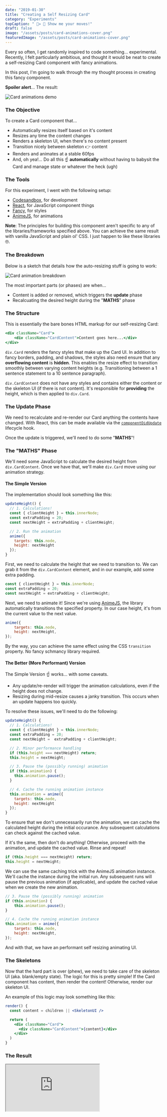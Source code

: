 ```yaml
---
date: "2019-01-30"
title: "Creating a Self Resizing Card"
category: "Experiments"
topCaption: " 👨‍✈️ 🦅 Show me your moves!"
draft: false
image: "/assets/posts/card-animations-cover.png"
featuredImage: "/assets/posts/card-animations-cover.png"
---
```


Every so often, I get randomly inspired to code something... experimental. Recently, I felt particularly ambitious, and thought it would be neat to create a self-resizing Card component with fancy animations.

<!-- more -->

In this post, I'm going to walk through the my thought process in creating this fancy component.

**Spoiler alert**... The result:

![Card animations demo](/assets/posts/card-animations.gif)

### The Objective

To create a Card component that...

- Automatically resizes itself based on it's content
- Resizes any time the content changes
- Renders a skeleton UI, when there's no content present
- Transition nicely between skeleton 👉 content
- Renders and animates at a stable 60fps
- And, oh yea!... Do all this ☝️ **automatically** without having to babysit the Card and manage state or whatever the heck (ugh)

### The Tools

For this experiment, I went with the following setup:

- [Codesandbox](https://codesandbox.io/dashboard), for development
- [React](https://reactjs.org/), for JavaScript component things
- [Fancy](https://github.com/helpscout/fancy), for styles
- [AnimeJS](https://animejs.com/), for animations

**Note**: The principles for building this component aren't specific to any of the libraries/frameworks specified above. You can achieve the same result with vanilla JavaScript and plain ol' CSS. I just happen to like these libraries 🤓.

### The Breakdown

Below is a sketch that details how the auto-resizing stuff is going to work:

![Card animation breakdown](/assets/posts/card-animations-breakdown.png)

The most important parts (or phases) are when...

- Content is added or removed, which triggers the **update** phase
- Recalcuating the desired height during the "**MATHS**" phase

### The Structure

This is essentially the bare bones HTML markup for our self-resizing Card:

```jsx
<div className="Card">
	<div className="CardContent">Content goes here...</div>
</div>
```

`div.Card` renders the fancy styles that make up the Card UI. In addition to fancy borders, padding, and shadows, the styles also need ensure that any **overflowing content** is **hidden**. This enables the resize effect to transition smoothly between varying content heights (e.g. Transitioning between a 1 sentence statement to a 10 sentence paragraph).

`div.CardContent` does not have any styles and contains either the content or the skeleton UI (if there is not content). It's responsible for **providing** the height, which is then applied to `div.Card`.

### The Update Phase

We need to recalculate and re-render our Card anything the contents have changed. With React, this can be made available via the [`componentDidUpdate`](https://reactjs.org/docs/react-component.html#componentdidupdate) lifecycle hook.

Once the update is triggered, we'll need to do some "**MATHS**"!

### The "MATHS" Phase

We'll need some JavaScript to calculate the desired height from `div.CardContent`. Once we have that, we'll make `div.Card` move using our animation strategy.

#### The Simple Version

The implementation should look something like this:

```js
updateHeight() {
  // 1. Calculations!
  const { clientHeight } = this.innerNode;
  const extraPadding = 20;
  const nextHeight = extraPadding + clientHeight;

  // 2. Run the animation
  anime({
    targets: this.node,
    height: nextHeight
  });
}
```

First, we need to calculate the height that we need to transition to. We can grab it from the `div.CardContent` element, and in our example, add some extra padding.

```js
const { clientHeight } = this.innerNode;
const extraPadding = 20;
const nextHeight = extraPadding + clientHeight;
```

Next, we need to animate it! Since we're using [AnimeJS](https://animejs.com/), the library automatically transitions the specified property. In our case height, it's from the current value to the next value.

```js
anime({
	targets: this.node,
	height: nextHeight,
});
```

By the way, you can achieve the same effect using the CSS `transition` property. No fancy schmancy library required.

#### The Better (More Performant) Version

The Simple Version ☝️ works... with some caveats.

- Any update/re-render will trigger the animation calculations, even if the height does not change.
- Resizing during mid-resize causes a janky transition. This occurs when an update happens too quickly.

To resolve these issues, we'll need to do the following:

```js
updateHeight() {
  // 1. Calculations!
  const { clientHeight } = this.innerNode;
  const extraPadding = 20;
  const nextHeight =  extraPadding + clientHeight;

  // 2. Minor performance handling
  if (this.height === nextHeight) return;
  this.height = nextHeight;

  // 3. Pause the (possibly running) animation
  if (this.animation) {
    this.animation.pause();
  }

  // 4. Cache the running animation instance
  this.animation = anime({
    targets: this.node,
    height: nextHeight
  });
}
```

To ensure that we don't unnecessarily run the animation, we can cache the calculated height during the initial occurance. Any subsequent calculations can check against the cached value.

If it's the same, then don't do anything! Otherwise, proceed with the animation, and update the cached value. Rinse and repeat!

```js
if (this.height === nextHeight) return;
this.height = nextHeight;
```

We can use the same caching trick with the AnimeJS animation instance. We'll cache the instance during the initial run. Any subsequent runs will pause the previous animation (if applicable), and update the cached value when we create the new animation.

```js
// 3. Pause the (possibly running) animation
if (this.animation) {
	this.animation.pause();
}

// 4. Cache the running animation instance
this.animation = anime({
	targets: this.node,
	height: nextHeight,
});
```

And with that, we have an performant self resizing animating UI.

### The Skeletons

Now that the hard part is over (phew), we need to take care of the skeleton UI (aka. blank/empty state). The logic for this is pretty simple! If the Card component has content, then render the content! Otherwise, render our skeleton UI.

An example of this logic may look something like this:

```jsx
render() {
  const content = children || <SkeletonUI />

  return (
    <div className="Card">
      <div className="CardContent">{content}</div>
    </div>
  )
}
```

### The Result

<iframe src="https://codesandbox.io/embed/4xrjz4yoz0?autoresize=1&hidenavigation=1&view=preview" style={{width:'100%', height: 500, border:0, borderRadius: 4, overflow:"hidden"}} sandbox="allow-modals allow-forms allow-popups allow-scripts allow-same-origin" />

Pretty spiffy, if I do say so myself!

Thankfully, this was a success little experiment. Sometimes I'm not so lucky! However, I always enjoy the process, and most importantly, I always **learn something**.

Hopefully you found this post enjoyful or helpful in some way! Either way, thanks for checking it out 😊.

Here's a linky to the **[source code](https://codesandbox.io/s/4xrjz4yoz0)** (for you curious ones out there).

**Bonus!** Here's [another version](https://codesandbox.io/s/v615jrl065) with images!
